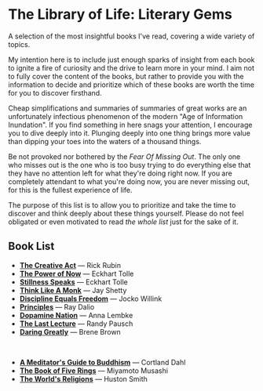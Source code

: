 # The Library of Life: Literary Gems

A selection of the most insightful books I've read, covering a wide variety of topics.

My intention here is to include just enough sparks of insight from each book to ignite a fire of curiosity and the drive to learn more in your mind. I aim not to fully cover the content of the books, but rather to provide you with the information to decide and prioritize which of these books are worth the time for you to discover firsthand.

Cheap simplifications and summaries of summaries of great works are an unfortunately infectious phenomenon of the modern "Age of Information Inundation". If you find something in here snags your attention, I encourage you to dive deeply into it. Plunging deeply into one thing brings more value than dipping your toes into the waters of a thousand things.

Be not provoked nor bothered by the *Fear Of Missing Out*. The only one who misses out is the one who is too busy trying to do everything else that they have no attention left for what they're doing right now. If you are completely attendant to what you're doing now, you are never missing out, for this is the fullest experience of life.

The purpose of this list is to allow you to prioritize and take the time to discover and think deeply about these things yourself. Please do not feel obligated or even motivated to read *the whole list* just for the sake of it.

## Book List

 - [**The Creative Act**](the_creative_act.md) — Rick Rubin
 - [**The Power of Now**](the_power_of_now.md) — Eckhart Tolle
 - [**Stillness Speaks**](stillness_speaks.md) — Eckhart Tolle
 - [**Think Like A Monk**](think_like_a_monk.md) — Jay Shetty
 - [**Discipline Equals Freedom**](discipline_equals_freedom.md) — Jocko Willink
 - [**Principles**](principles__ray_dalio.md) — Ray Dalio
 - [**Dopamine Nation**](dopamine_nation.md) — Anna Lembke
 - [**The Last Lecture**](the_last_lecture.md) — Randy Pausch
 - [**Daring Greatly**](daring_greatly.md) — Brene Brown

<br/>

 - [**A Meditator's Guide to Buddhism**](a_meditators_guide_to_buddhism.md) — Cortland Dahl
 - [**The Book of Five Rings**](book_of_five_rings__musashi.md) — Miyamoto Musashi
 - [**The World's Religions**](the_worlds_religions.md) — Huston Smith
